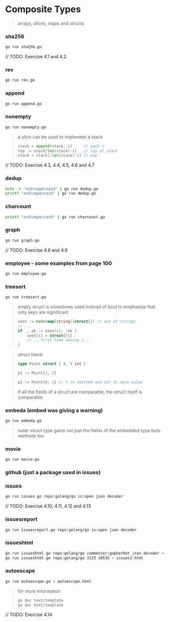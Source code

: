 # Composite Types

> arrays, slices, maps and structs

### sha256

``` sh
go run sha256.go
```

// TODO: Exercise 4.1 and 4.2

### rev

``` sh
go run rev.go
```

### append

``` sh
go run append.go
```

### nonempty

``` sh
go run nonempty.go
```

> a slice can be used to implement a stack
> ``` go
> stack = append(stack, v)     // push v
> top := stack[len(stack)-1]   // top of stack
> stack = stack[:len(stack)-1] // pop
> ```

// TODO: Exercise 4.3, 4.4, 4.5, 4.6 and 4.7

### dedup

``` sh
echo -e "asd\nqwe\nasd" | go run dedup.go
printf "asd\nqwe\nasd" | go run dedup.go
```

### charcount

``` sh
printf "asd\nqwe\nasd" | go run charcount.go
```

### graph

``` sh
go run graph.go
```

// TODO: Exercise 4.8 and 4.9

### employee - some examples from page 100

``` sh
go run employee.go
```

### treesort

``` sh
go run treesort.go
```

> empty struct is sometimes used instead of bool to emphasize that only keys are significant
> ``` go
> seen := make(map[string[]struct{}) // set of strings
> // ...
> if _, ok := seen[s]; !ok {
>     seen[s] = struct{}{}
>     // ...first time seeing s...
> }
> ```

> struct literal
> ``` go
> type Point struct { X, Y int }
> 
> p1 := Point{1, 2}
> 
> p2 := Point{X: 1} // Y is omitted and set to zero value
> ```

> if all the fields of a struct are comparable, the struct itself is comparable

### embeda (embed was giving a warning)

``` sh
go run embeda.go
```

> outer struct type gains not just the fields of the embedded type buts methods too

### movie

``` sh
go run movie.go
```

### github (just a package used in issues)

### issues

``` sh
go run issues.go repo:golang/go is:open json decoder
```

// TODO: Exercise 4.10, 4.11, 4.12 and 4.13

### issuesreport

``` sh
go run issuesreport.go repo:golang/go is:open json decoder
```

### issueshtml

``` sh
go run issueshtml.go repo:golang/go commenter:gopherbot json decoder > issues.html
go run issueshtml.go repo:golang/go 3133 10535 > issues2.html
```

### autoescape

``` sh
go run autoescape.go > autoescape.html
```

> for more information
> ``` sh
> go doc text/template
> go doc html/template
> ```

// TODO: Exercise 4.14
